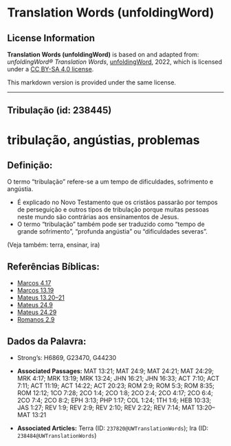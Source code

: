 # Translation Words (unfoldingWord)

## License Information

**Translation Words (unfoldingWord)** is based on and adapted from: _unfoldingWord® Translation Words_, [unfoldingWord](https://unfoldingword.org/utw), 2022, which is licensed under a [CC BY-SA 4.0 license](https://creativecommons.org/licenses/by-sa/4.0/legalcode.en).

This markdown version is provided under the same license.



--------------------------------

## Tribulação (id: 238445)

tribulação, angústias, problemas
================================

Definição:
----------

O termo “tribulação” refere\-se a um tempo de dificuldades, sofrimento e angústia.

* É explicado no Novo Testamento que os cristãos passarão por tempos de perseguição e outros tipos de tribulação porque muitas pessoas neste mundo são contrárias aos ensinamentos de Jesus.
* O termo “tribulação” também pode ser traduzido como “tempo de grande sofrimento”, “profunda angústia” ou “dificuldades severas”.

(Veja também: terra, ensinar, ira)

Referências Bíblicas:
---------------------

* [Marcos 4\.17](https://ref.ly/Mark4:17)
* [Marcos 13\.19](https://ref.ly/Mark13:19)
* [Mateus 13\.20–21](https://ref.ly/Matt13:20-Matt13:21)
* [Mateus 24\.9](https://ref.ly/Matt24:9)
* [Mateus 24\.29](https://ref.ly/Matt24:29)
* [Romanos 2\.9](https://ref.ly/Rom2:9)

Dados da Palavra:
-----------------

* Strong’s: H6869, G23470, G44230

* **Associated Passages:** MAT 13:21; MAT 24:9; MAT 24:21; MAT 24:29; MRK 4:17; MRK 13:19; MRK 13:24; JHN 16:21; JHN 16:33; ACT 7:10; ACT 7:11; ACT 11:19; ACT 14:22; ACT 20:23; ROM 2:9; ROM 5:3; ROM 8:35; ROM 12:12; 1CO 7:28; 2CO 1:4; 2CO 1:8; 2CO 2:4; 2CO 4:17; 2CO 6:4; 2CO 7:4; 2CO 8:2; EPH 3:13; PHP 1:17; COL 1:24; 1TH 1:6; HEB 10:33; JAS 1:27; REV 1:9; REV 2:9; REV 2:10; REV 2:22; REV 7:14; MAT 13:20–MAT 13:21
* **Associated Articles:** Terra (ID: `237820@UWTranslationWords`); Ira (ID: `238484@UWTranslationWords`)

